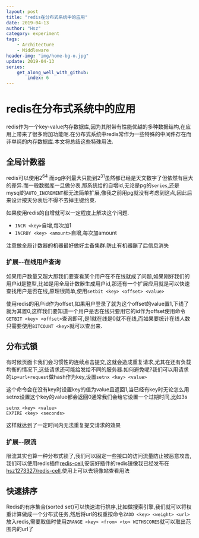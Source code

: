 ```yaml
---
layout: post
title: "redis在分布式系统中的应用"
date: 2019-04-13
author: "Hsz"
category: experiment
tags:
    - Architecture
    - Middleware
header-img: "img/home-bg-o.jpg"
update: 2019-04-13
series:
    get_along_well_with_github:
        index: 6
---
```

# redis在分布式系统中的应用

redis作为一个key-value内存数据库,因为其附带有性能优越的多种数据结构,在应用上带来了很多附加功能呢.在分布式系统中redis常作为一些特殊的中间件存在而非单纯的内存数据库.本文将总结这些特殊用法.


## 全局计数器

redis可以使用$2^64$ 而pg序列最大只能到$2^31$虽然都已经是天文数字了但依然有巨大的差异.而一般数据库一旦做分表,那系统给的自增id,无论是pg的`series`,还是mysql的`AUTO_INCREMENT`都无法简单扩展,像我之前用pg就没有考虑到这点,因此后来设计按天分表后不得不去掉主键约束.

如果使用redis的自增就可以一定程度上解决这个问题.

+ `INCR <key>`自增,每次加1
+ `INCRBY <key> <amount>`自增,每次加amount

注意做全局计数器的机器最好做好主备集群.防止有机器蹦了后信息消失

### 扩展--在线用户查询

如果用户数量又超大那我们要查看某个用户在不在线就成了问题,如果刚好我们的用户id是整型,比如是用全局计数器生成用户id,那还有一个扩展应用就是可以快速查找用户是否在线,原理很简单,使用`setbit <key> <offset> <value>`

使用redis的用户id作为offset,如果用户登录了就为这个offset的value置1,下线了就为其置0,这样我们要知道一个用户是否在线只要用它的id作为offset使用命令`GETBIT <key> <offset>`查询即可,是1就在线是0就不在线,而如果要统计在线人数只需要使用`BITCOUNT <key>`就可以查出来.

## 分布式锁

有时候页面卡我们会习惯性的连续点击提交,这就会造成重复请求,尤其在还有负载均衡的情况下,这些请求还可能给发给不同的服务器.如何避免呢?我们可以用请求的`ip+url+request`做hash作为key,设置`setnx <key> <value>`

这个命令会在没有key时设置key的值为value且返回1,当已经有key时无论怎么用setnx设置这个key的value都会返回0通常我们会给它设置一个过期时间,比如3s

```
setnx <key> <value>
EXPIRE <key> <seconds>
```
这样就达到了一定时间内无法重复提交请求的效果

### 扩展--限流

限流其实也算一种分布式锁了,我们可以固定一些接口的访问流量防止被恶意攻击,我们可以使用redis插件[redis-cell](https://github.com/brandur/redis-cell),安装好插件的redis镜像我已经发布在[hsz1273327/redis-cell](https://cloud.docker.com/u/hsz1273327/repository/docker/hsz1273327/redis-cell),使用上可以去镜像站查看用法

## 快速排序

Redis的有序集合(sorted set)可以快速进行排序,比如做搜索引擎,我们就可以将权重计算做成一个分布式任务,然后将url的权重按命令`ZADD <key> <weight> <url>`放入redis,需要取值时使用`ZRANGE <key> <from> <to> WITHSCORES`就可以取出范围内的url了

